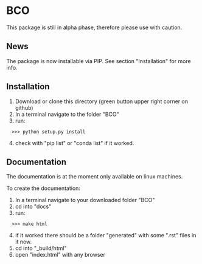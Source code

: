 # BCO

This package is still in alpha phase, therefore please use with caution.


## News

The package is now installable via PIP.
See section "Installation" for more info.


## Installation

1. Download or clone this directory (green button upper right corner on github)
2. In a terminal navigate to the folder "BCO"
3. run:
```
  >>> python setup.py install
```
4. check with "pip list" or "conda list" if it worked.

## Documentation

The documentation is at the moment only available on linux machines.

To create the documentation:

1. In a terminal navigate to your downloaded folder "BCO"
2. cd into "docs"
3. run:
```
  >>> make html
```
4. if it worked there should be a folder "generated" with some ".rst" files in it now.
5. cd into "\_build/html" 
6. open "index.html" with any browser
